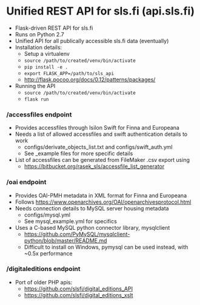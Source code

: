 # Unified REST API for sls.fi (api.sls.fi)
- Flask-driven REST API for sls.fi
- Runs on Python 2.7
- Unified API for all publically accessible sls.fi data (eventually)
- Installation details:
    - Setup a virtualenv
    - `source /path/to/created/venv/bin/activate`
    - `pip install -e .`
    - `export FLASK_APP=/path/to/sls_api`
    - http://flask.pocoo.org/docs/0.12/patterns/packages/
- Running the API
    - `source /path/to/created/venv/bin/activate`
    - `flask run`
    
### /accessfiles endpoint
- Provides accessfiles through Isilon Swift for Finna and Europeana
- Needs a list of allowed accessfiles and swift authentication details to work
    - configs/derivate_objects_list.txt and configs/swift_auth.yml
    - See _example files for more specific details
- List of accessfiles can be generated from FileMaker .csv export using
    - https://bitbucket.org/rasek_sls/accessfile_list_generator
    
### /oai endpoint
- Provides OAI-PMH metadata in XML format for Finna and Europeana
- Follows https://www.openarchives.org/OAI/openarchivesprotocol.html
- Needs connection details to MySQL server housing metadata
    - configs/mysql.yml
    - See mysql_example.yml for specifics
- Uses a C-based MySQL python connector library, mysqlclient
    - https://github.com/PyMySQL/mysqlclient-python/blob/master/README.md
    - Difficult to install on Windows, pymysql can be used instead, with ~0.5x performance
 
### /digitaleditions endpoint
- Port of older PHP apis:
    - https://github.com/slsfi/digital_editions_API 
    - https://github.com/slsfi/digital_editions_xslt
 